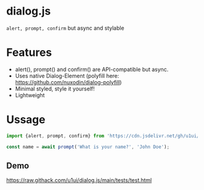 # dialog.js
`alert, prompt, confirm` but async and stylable

# Features
- alert(), prompt() and confirm() are API-compatible but async.
- Uses native Dialog-Element (polyfill here: https://github.com/nuxodin/dialog-polyfill)
- Minimal styled, style it yourself!
- Lightweight

# Ussage

```js
import {alert, prompt, confirm} from 'https://cdn.jsdelivr.net/gh/u1ui/dialog.js@x.x.x/dialog.min.js';

const name = await prompt('What is your name?', 'John Doe');
```
## Demo
https://raw.githack.com/u1ui/dialog.js/main/tests/test.html  
